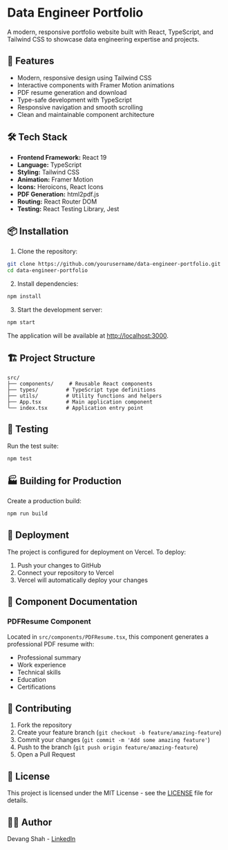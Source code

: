 # Data Engineer Portfolio

A modern, responsive portfolio website built with React, TypeScript, and Tailwind CSS to showcase data engineering expertise and projects.

## 🚀 Features

- Modern, responsive design using Tailwind CSS
- Interactive components with Framer Motion animations
- PDF resume generation and download
- Type-safe development with TypeScript
- Responsive navigation and smooth scrolling
- Clean and maintainable component architecture

## 🛠️ Tech Stack

- **Frontend Framework:** React 19
- **Language:** TypeScript
- **Styling:** Tailwind CSS
- **Animation:** Framer Motion
- **Icons:** Heroicons, React Icons
- **PDF Generation:** html2pdf.js
- **Routing:** React Router DOM
- **Testing:** React Testing Library, Jest

## 📦 Installation

1. Clone the repository:
```bash
git clone https://github.com/yourusername/data-engineer-portfolio.git
cd data-engineer-portfolio
```

2. Install dependencies:
```bash
npm install
```

3. Start the development server:
```bash
npm start
```

The application will be available at [http://localhost:3000](http://localhost:3000).

## 🏗️ Project Structure

```
src/
├── components/     # Reusable React components
├── types/         # TypeScript type definitions
├── utils/         # Utility functions and helpers
├── App.tsx        # Main application component
└── index.tsx      # Application entry point
```

## 🧪 Testing

Run the test suite:
```bash
npm test
```

## 🏭 Building for Production

Create a production build:
```bash
npm run build
```

## 🚀 Deployment

The project is configured for deployment on Vercel. To deploy:

1. Push your changes to GitHub
2. Connect your repository to Vercel
3. Vercel will automatically deploy your changes

## 📝 Component Documentation

### PDFResume Component
Located in `src/components/PDFResume.tsx`, this component generates a professional PDF resume with:
- Professional summary
- Work experience
- Technical skills
- Education
- Certifications

## 🤝 Contributing

1. Fork the repository
2. Create your feature branch (`git checkout -b feature/amazing-feature`)
3. Commit your changes (`git commit -m 'Add some amazing feature'`)
4. Push to the branch (`git push origin feature/amazing-feature`)
5. Open a Pull Request

## 📄 License

This project is licensed under the MIT License - see the [LICENSE](LICENSE) file for details.

## 👨‍💻 Author

Devang Shah - [LinkedIn](https://linkedin.com/in/devangshah)
